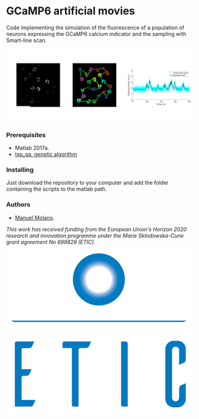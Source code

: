 # GCaMP6 artificial movies

Code implementing the simulation of the fluorescence of a population of neurons expressing the GCaMP6 calcium indicator and the sampling with Smart-line scan.

![](figs/summary_figure.png)

### Prerequisites

* Matlab 2017a.
* [tsp_ga, genetic algorithm](https://it.mathworks.com/matlabcentral/fileexchange/13680-traveling-salesman-problem-genetic-algorithm)



### Installing

Just download the repository to your computer and add the folder containing the scripts to the matlab path.





### Authors
* [Manuel Molano](https://github.com/manuelmolano).


*This work has received funding from the European Union's Horizon 2020 research and innovation programme under the Marie Sklodowska-Curie grant agreement No 699829 (ETIC).*

![10x10](figs/LOGO.png)


